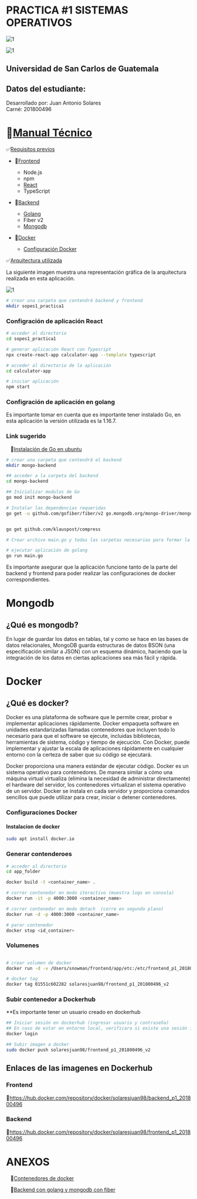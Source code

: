 # PRACTICA #1 SISTEMAS OPERATIVOS

![1](./images/banner.png)

![1](./images/banner2.png)

## Universidad de San Carlos de Guatemala
## Datos del estudiante:
Desarrollado por: Juan Antonio Solares
<br>
Carné: 201800496


# :green_book:[Manual Técnico](#tag1)


<!-- ## Indice -->
:white_check_mark:[Requisitos previos](#req-previos)
* :large_blue_circle:[Frontend](#req-previos)

    * Node.js
    * npm
    * [React](#react)
    * TypeScript

* :large_blue_circle:[Backend](#req-previos)

    * [Golang](#golang)
    * Fiber v2
    * [Mongodb](#mongodb)

* :large_blue_circle:[Docker](#req-previos)

    * [Configuración Docker](#docker)



:white_check_mark:[Arquitectura utilizada](#req-previos)

La siguiente imagen muestra una representación gráfica de la arquitectura realizada en esta aplicación.
<br>

![1](./images/arquitectura.png)

```sh
# crear una carpeta que contendrá backend y frontend
mkdir sopes1_practica1
```

### Configración de aplicación React  <a name="docker"></a>

```sh
# acceder al directorio
cd sopes1_practica1

# generar aplicación React con Typesript
npx create-react-app calculator-app --template typescript

# acceder al directorio de la aplicación
cd calculator-app

# iniciar aplicación 
npm start

```
### Configración de aplicación en golang  <a name="golang"></a>

<p>
Es importante tomar en cuenta que es importante tener instalado Go, en esta aplicación
la versión utilizada es la 1.16.7. 
</p>

### Link sugerido
&nbsp;&nbsp;&nbsp;:link:[Instalación de Go en ubuntu](https://dev.to/hackmamba/build-a-rest-api-with-golang-and-mongodb-fiber-version-4la0)

```sh
# crear una carpeta que contendrá el backend 
mkdir mongo-backend

## acceder a la carpeta del backend
cd mongo-backend

## Inicializar modulos de Go
go mod init mongo-backend

# Instalar las dependencias requeridas
go get -u github.com/gofiber/fiber/v2 go.mongodb.org/mongo-driver/mongo github.com/joho/godotenv github.com/go-playground/validator/v10


go get github.com/klauspost/compress

# Crear archivo main.go y todas las carpetas necesarias para formar la estructura del servidor

# ejecutar aplicación de golang
go run main.go


```

Es importante asegurar que la aplicación funcione tanto de la parte del backend y frontend para poder realizar las configuraciones de docker correspondientes.

# Mongodb <a name="mongo"></a>

## ¿Qué es mongodb?
En lugar de guardar los datos en tablas, tal y como se hace en las bases de datos relacionales, MongoDB guarda estructuras de datos BSON (una especificación similar a JSON) con un esquema dinámico, haciendo que la integración de los datos en ciertas aplicaciones sea más fácil y rápida.

# Docker

## ¿Qué es docker? <a name="docker"></a>
<p>
Docker es una plataforma de software que le permite crear, probar e implementar aplicaciones rápidamente. Docker empaqueta software en unidades estandarizadas llamadas contenedores que incluyen todo lo necesario para que el software se ejecute, incluidas bibliotecas, herramientas de sistema, código y tiempo de ejecución. Con Docker, puede implementar y ajustar la escala de aplicaciones rápidamente en cualquier entorno con la certeza de saber que su código se ejecutará.
</p>

<p>
Docker proporciona una manera estándar de ejecutar código. Docker es un sistema operativo para contenedores. De manera similar a cómo una máquina virtual virtualiza (elimina la necesidad de administrar directamente) el hardware del servidor, los contenedores virtualizan el sistema operativo de un servidor. Docker se instala en cada servidor y proporciona comandos sencillos que puede utilizar para crear, iniciar o detener contenedores.
</p>


### Configuraciones Docker

#### Instalacion de docker

```sh
sudo apt install docker.io
```

### Generar contenderoes

```sh
# acceder al directorio 
cd app_folder

docker build -t <container_name> .

# correr contenedor en modo iteractivo (muestra logs en consola)
docker run -it -p 4000:3000 <container_name>

# correr contenedor en modo detach  (corre en segundo plano)
docker run -d -p 4000:3000 <container_name>

# parar contenedor
docker stop <id_container>

```

### Volumenes

```sh

# crear volumen de docker
docker run -d -v /Users/snowman/frontend/app/etc:/etc/frontend_p1_201800496 -p 3000:3000 frontend_p1_201800496_v2

# docker tag
docker tag 01551c602282 solaresjuan98/frontend_p1_201800496_v2

```

### Subir contenedor a Dockerhub

**Es importante tener un usuario creado en dockerhub

```sh
## Iniciar sesión en dockerhub (ingresar usuario y contraseña)
## En caso de estar en entorno local, verificara si existe una sesión iniciada
docker login

## Subir imagen a docker
sudo docker push solaresjuan98/frontend_p1_201800496_v2
```

## Enlaces de las imagenes en Dockerhub

### Frontend
:link:https://hub.docker.com/repository/docker/solaresjuan98/backend_p1_201800496

### Backend
:link:https://hub.docker.com/repository/docker/solaresjuan98/frontend_p1_201800496


# ANEXOS<a name="anexos">

&nbsp;&nbsp;&nbsp;:link:[Contenedores de docker](https://aws.amazon.com/es/docker/)

&nbsp;&nbsp;&nbsp;:link:[Backend con golang y mongodb con fiber](https://dev.to/hackmamba/build-a-rest-api-with-golang-and-mongodb-fiber-version-4la0)


<!-- &nbsp;&nbsp;&nbsp;&nbsp;&nbsp;&nbsp; 3 -->